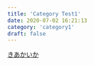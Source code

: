 ```yaml
---
title: 'Category Test1'
date: 2020-07-02 16:21:13
category: 'category1'
draft: false
---
```


[きあかいか](https://raw.githubusercontent.com/sat0ma014/gatsby/gh-pages/package-lock.json)
